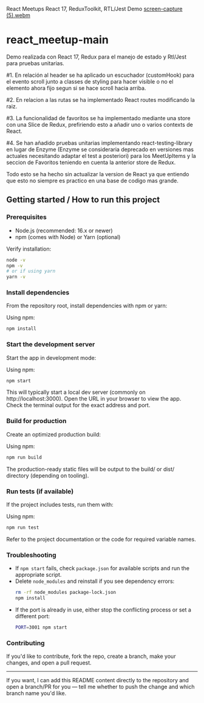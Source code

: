 React Meetups React 17, ReduxToolkit, RTL/Jest Demo
[screen-capture (5).webm](https://github.com/user-attachments/assets/a4e06db3-e912-4457-9ff7-fb0e6de47593)

# react_meetup-main

Demo realizada con React 17, Redux para el manejo de estado y Rtl/Jest para pruebas unitarias.

#1. En relación al header se ha aplicado un escuchador (customHook) para el evento scroll junto a classes de styling para hacer visible o no el elemento ahora fijo segun si se hace scroll hacia arriba.

#2. En relacion a las rutas se ha implementado React routes modificando la raiz.

#3. La funcionalidad de favoritos se ha implementado mediante una store con una Slice de Redux, prefiriendo esto a añadir uno o varios contexts de React.

#4. Se han añadido pruebas unitarias implementando react-testing-library en lugar de Enzyme (Enzyme se consideraria deprecado en versiones mas actuales necesitando adaptar el test a posteriori) para los MeetUpItems y la seccion de Favoritos teniendo en cuenta la anterior store de Redux.

Todo esto se ha hecho sin actualizar la version de React ya que entiendo que esto no siempre es practico en una base de codigo mas grande.



## Getting started / How to run this project

### Prerequisites
- Node.js (recommended: 16.x or newer)
- npm (comes with Node) or Yarn (optional)

Verify installation:
```bash
node -v
npm -v
# or if using yarn
yarn -v
```

### Install dependencies
From the repository root, install dependencies with npm or yarn:

Using npm:
```bash
npm install
```

### Start the development server
Start the app in development mode:

Using npm:
```bash
npm start
```

This will typically start a local dev server (commonly on http://localhost:3000). Open the URL in your browser to view the app. Check the terminal output for the exact address and port.

### Build for production
Create an optimized production build:

Using npm:
```bash
npm run build
```

The production-ready static files will be output to the build/ or dist/ directory (depending on tooling).

### Run tests (if available)
If the project includes tests, run them with:

Using npm:
```bash
npm run test
```

Refer to the project documentation or the code for required variable names.

### Troubleshooting
- If `npm start` fails, check `package.json` for available scripts and run the appropriate script.
- Delete `node_modules` and reinstall if you see dependency errors:
  ```bash
  rm -rf node_modules package-lock.json
  npm install
  ```
- If the port is already in use, either stop the conflicting process or set a different port:
  ```bash
  PORT=3001 npm start
  ```

### Contributing
If you'd like to contribute, fork the repo, create a branch, make your changes, and open a pull request.

---

If you want, I can add this README content directly to the repository and open a branch/PR for you — tell me whether to push the change and which branch name you'd like.
